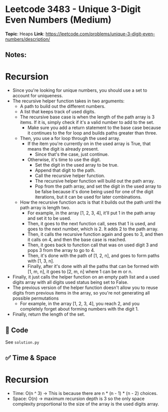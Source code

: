 # Leetcode 3483 - Unique 3-Digit Even Numbers (Medium)

**Topic**: Heaps
**Link**: https://leetcode.com/problems/unique-3-digit-even-numbers/description/

## Notes:

# Recursion 
 - Since you're looking for unique numbers, you should use a set to account for uniqueness.  
 - The recursive helper function takes in two arguments:
    - A path to build out the different numbers. 
    - A list that keeps track of used digits. 
    - The recursive base case is when the length of the path array is 3 items. If it is, simply check if it's a valid number to add to the set. 
        - Make sure you add a return statement to the base case because it continues to the for loop and builds paths greater than three.
    - Then, you use a for loop through the used array. 
        - If the item you're currently on in the used array is True, that means the digit is already present. 
            - Since that's the case, just continue.
        - Otherwise, it's time to use the digit. 
            - Set the digit in the used array to be true. 
            - Append that digit to the path. 
            - Call the recursive helper function. 
            - The recursive helper function will build out the path array. 
            - Pop from the path array, and set the digit in the used array to be false because it's done being used for one of the digit iterations, but it can be used for later combinations.
    - How the recursive function acts is that it builds out the path until the path array is length two.
        - For example, in the array [1, 2, 3, 4], it'll put 1 in the path array and set it to be used. 
        - Then, it goes to the next function call, sees that 1 is used, and goes to the next number, which is 2. It adds 2 to the path array. 
        - Then, it calls the recursive function again and goes to 3, and then it calls on 4, and then the base case is reached. 
        - Then, it goes back to function call that was on used digit 3 and pops 3 from the array to go to 4. 
        - Then, it's done with the path of [1, 2, n], and goes to form paths with [1, 3, n]. 
        - Finally, after it's done with all the paths that can be formed with [1, m, n], it goes to [2, m, n] where 1 can be m or n. 
 - Finally, it just calls the helper function on an empty path list and a used digits array with all digits used status being set to False. 
 - The previous version of the helper function doesn't allow you to reuse digits from previous items in the array, so you're not generating all possible permutations
    - For example, in the array [1, 2, 3, 4], you reach 2, and you completely forget about forming numbers with the digit 1. 
 - Finally, return the length of the set. 

## 🧪 Code
See `solution.py`

## ✅ Time & Space

# Recursion
- Time: O(n ^ 3) -> This is because there are n * (n - 1) * (n - 2) choices. 
- Space: O(n) -> maximum recursion depth is 3 so the only space complexity proportional to the size of the array is the used digits array. 
